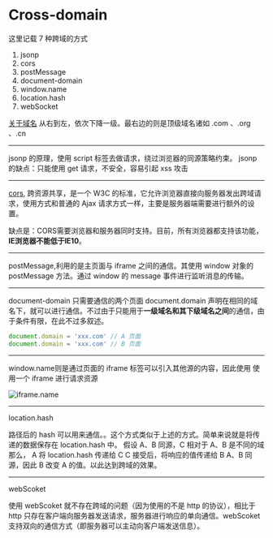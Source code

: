# Cross-domain

这里记载 7 种跨域的方式

<!-- 前端处理、后端处理 -->
1. jsonp
2. cors
3. postMessage
4. document-domain
5. <span>window.name</span>
6. location.hash
7.  webSocket


[关于域名](https://zh.wikipedia.org/wiki/%E5%9F%9F%E5%90%8D)
从右到左，依次下降一级。最右边的则是顶级域名诸如 .com 、.org 、.cn 


---
jsonp 的原理，使用 script 标签去做请求，绕过浏览器的同源策略约束。
jsonp 的缺点：只能使用 get 请求，不安全，容易引起 xss 攻击

---
[cors](http://www.ruanyifeng.com/blog/2016/04/cors.html), 跨资源共享，是一个 W3C 的标准，它允许浏览器直接向服务器发出跨域请求，使用方式和普通的 Ajax 请求方式一样，主要是服务器端需要进行额外的设置。

缺点是：CORS需要浏览器和服务器同时支持。目前，所有浏览器都支持该功能，**IE浏览器不能低于IE10**。


---
postMessage,利用的是主页面与 iframe 之间的通信。其使用 window 对象的 postMessage 方法。通过 window 的 message 事件进行监听消息的传输。

---
document-domain 只需要通信的两个页面 document.domain 声明在相同的域名下，就可以进行通信。不过由于只能用于**一级域名和其下级域名之间**的通信，由于条件有限，在此不过多叙述。

```js
document.domain = 'xxx.com' // A 页面
document.domain = 'xxx.com' // B 页面
```

---
<span>window.name</span>则是通过页面的 iframe 标签可以引入其他源的内容，因此使用 使用一个 iframe 进行请求资源

![iframe.name](https://pepper-huanan1-blog-001.oss-cn-shenzhen.aliyuncs.com/blog/img/mspaint_GxAKbHYPL9.png)

---
location.hash

路径后的 hash 可以用来通信。。这个方式类似于上述的方式。简单来说就是将传递的数据保存在 location.hash 中。
假设 A、B 同源，C 相对于 A、B 是不同的域
那么， A 将 location.hash 传递给 C
C 接受后，将响应的值传递给 B
A、B 同源，因此 B 改变 A 的值。以此达到跨域的效果。


---
webScoket

使用 webScoket 就不存在跨域的问题（因为使用的不是 http 的协议），相比于 http 只存在客户端向服务器发送请求，服务器进行响应的单向通信。webScoket 支持双向的通信方式（即服务器可以主动向客户端发送信息）。